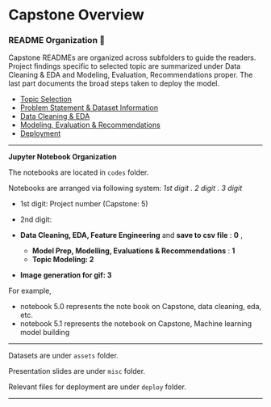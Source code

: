 # Capstone Overview

### R​E​A​D​ME Organization :book:

Capstone READMEs are organized across subfolders to guide the readers. Project findings specific to selected topic are summarized under Data Cleaning & EDA and Modeling, Evaluation, Recommendations proper. The last part documents the broad steps taken to deploy the model.

- [Topic Selection](https://github.com/AngShengJun/dsicapstone/tree/master/p01_topic_selection) 
- [Problem Statement & Dataset Information](https://github.com/AngShengJun/dsicapstone/tree/master/p02_probstat_data)
- [Data Cleaning & EDA](https://github.com/AngShengJun/dsicapstone/tree/master/p03_dataclean_eda)
- [Modeling, Evaluation & Recommendations](https://github.com/AngShengJun/dsicapstone/tree/master/p04_modeling_eval_recommend)
- [Deployment](https://github.com/AngShengJun/dsicapstone/tree/master/p05_deployment)

---

**Jupyter Notebook Organization**

The notebooks are located in `codes` folder. 

Notebooks are arranged via following system: *1st digit . 2 digit . 3 digit*

- 1st digit: Project number (Capstone: 5)

- 2nd digit: 
- **Data Cleaning, EDA, Feature Engineering** and **save to csv file** : **0** , 
  - **Model Prep, Modelling, Evaluations & Recommendations** : **1**
  - **Topic Modeling: 2**
- **Image generation for gif: 3**

For example,

  - notebook 5.0 represents the note book on Capstone, data cleaning, eda, etc.
  - notebook 5.1 represents the notebook on Capstone, Machine learning model building

------

Datasets are under `assets` folder.

Presentation slides are under `misc` folder.

Relevant files for deployment are under `deploy` folder.

___

